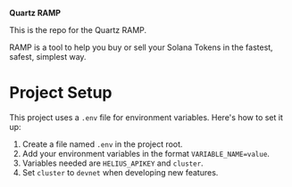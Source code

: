 **Quartz RAMP**

This is the repo for the Quartz RAMP.

RAMP is a tool to help you buy or sell your Solana Tokens in the fastest, safest, simplest way.

# Project Setup

This project uses a `.env` file for environment variables. Here's how to set it up:

1. Create a file named `.env` in the project root.
2. Add your environment variables in the format `VARIABLE_NAME=value`.
3. Variables needed are `HELIUS_APIKEY` and `cluster`.
4. Set `cluster` to `devnet` when developing new features.
